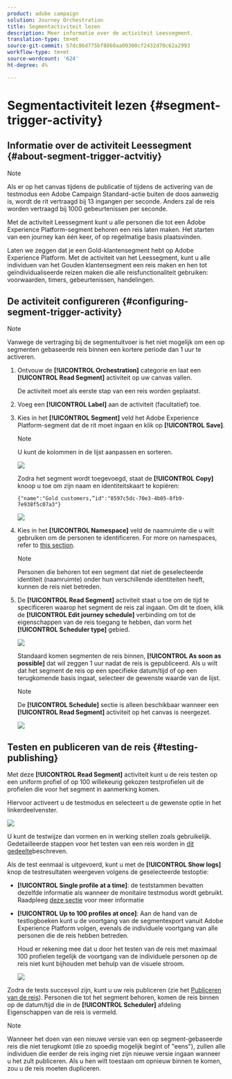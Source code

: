 ```yaml
---
product: adobe campaign
solution: Journey Orchestration
title: Segmentactiviteit lezen
description: Meer informatie over de activiteit Leessegment.
translation-type: tm+mt
source-git-commit: 57dc86d775bf8860aa09300cf2432d70c62a2993
workflow-type: tm+mt
source-wordcount: '624'
ht-degree: 4%

---
```



# Segmentactiviteit lezen {#segment-trigger-activity}

## Informatie over de activiteit Leessegment {#about-segment-trigger-actvitiy}

>[!NOTE]
>
>Als er op het canvas tijdens de publicatie of tijdens de activering van de testmodus een Adobe Campaign Standard-actie buiten de doos aanwezig is, wordt de rit vertraagd bij 13 ingangen per seconde. Anders zal de reis worden vertraagd bij 1000 gebeurtenissen per seconde.

Met de activiteit Leessegment kunt u alle personen die tot een Adobe Experience Platform-segment behoren een reis laten maken. Het starten van een journey kan één keer, of op regelmatige basis plaatsvinden.

Laten we zeggen dat je een Gold-klantensegment hebt op Adobe Experience Platform. Met de activiteit van het Leessegment, kunt u alle individuen van het Gouden klantensegment een reis maken en hen tot geïndividualiseerde reizen maken die alle reisfunctionaliteit gebruiken: voorwaarden, timers, gebeurtenissen, handelingen.

## De activiteit configureren {#configuring-segment-trigger-activity}

>[!NOTE]
>
>Vanwege de vertraging bij de segmentuitvoer is het niet mogelijk om een op segmenten gebaseerde reis binnen een kortere periode dan 1 uur te activeren.

1. Ontvouw de **[!UICONTROL Orchestration]** categorie en laat een **[!UICONTROL Read Segment]** activiteit op uw canvas vallen.

   De activiteit moet als eerste stap van een reis worden geplaatst.

1. Voeg een **[!UICONTROL Label]** aan de activiteit (facultatief) toe.

1. Kies in het **[!UICONTROL Segment]** veld het Adobe Experience Platform-segment dat de rit moet ingaan en klik op **[!UICONTROL Save]**.

   >[!NOTE]
   >
   >U kunt de kolommen in de lijst aanpassen en sorteren.

   ![](../assets/segment-trigger-segment-selection.png)

   Zodra het segment wordt toegevoegd, staat de **[!UICONTROL Copy]** knoop u toe om zijn naam en identiteitskaart te kopiëren:

   `{"name":"Gold customers,”id":"8597c5dc-70e3-4b05-8fb9-7e938f5c07a3"}`

   ![](../assets/segment-trigger-copy.png)

1. Kies in het **[!UICONTROL Namespace]** veld de naamruimte die u wilt gebruiken om de personen te identificeren. For more on namespaces, refer to [this section](../event/selecting-the-namespace.md).

   >[!NOTE]
   >
   >Personen die behoren tot een segment dat niet de geselecteerde identiteit (naamruimte) onder hun verschillende identiteiten heeft, kunnen de reis niet betreden.

1. De **[!UICONTROL Read Segment]** activiteit staat u toe om de tijd te specificeren waarop het segment de reis zal ingaan. Om dit te doen, klik de **[!UICONTROL Edit journey schedule]** verbinding om tot de eigenschappen van de reis toegang te hebben, dan vorm het **[!UICONTROL Scheduler type]** gebied.

   ![](../assets/segment-trigger-schedule.png)

   Standaard komen segmenten de reis binnen, **[!UICONTROL As soon as possible]** dat wil zeggen 1 uur nadat de reis is gepubliceerd. Als u wilt dat het segment de reis op een specifieke datum/tijd of op een terugkomende basis ingaat, selecteer de gewenste waarde van de lijst.

   >[!NOTE]
   >
   >De **[!UICONTROL Schedule]** sectie is alleen beschikbaar wanneer een **[!UICONTROL Read Segment]** activiteit op het canvas is neergezet.

   ![](../assets/segment-trigger-properties.png)

## Testen en publiceren van de reis {#testing-publishing}

Met deze **[!UICONTROL Read Segment]** activiteit kunt u de reis testen op een uniform profiel of op 100 willekeurig gekozen testprofielen uit de profielen die voor het segment in aanmerking komen.

Hiervoor activeert u de testmodus en selecteert u de gewenste optie in het linkerdeelvenster.

![](../assets/segment-trigger-test-modes.png)

U kunt de testwijze dan vormen en in werking stellen zoals gebruikelijk. Gedetailleerde stappen voor het testen van een reis worden in [dit gedeelte](../building-journeys/testing-the-journey.md)beschreven.

Als de test eenmaal is uitgevoerd, kunt u met de **[!UICONTROL Show logs]** knop de testresultaten weergeven volgens de geselecteerde testoptie:

* **[!UICONTROL Single profile at a time]**: de teststammen bevatten dezelfde informatie als wanneer de monitaire testmodus wordt gebruikt. Raadpleeg [deze sectie](../building-journeys/testing-the-journey.md#viewing_logs) voor meer informatie

* **[!UICONTROL Up to 100 profiles at once]**: Aan de hand van de testlogboeken kunt u de voortgang van de segmentexport vanuit Adobe Experience Platform volgen, evenals de individuele voortgang van alle personen die de reis hebben betreden.

   Houd er rekening mee dat u door het testen van de reis met maximaal 100 profielen tegelijk de voortgang van de individuele personen op de reis niet kunt bijhouden met behulp van de visuele stroom.

   ![](../assets/read-segment-log.png)

Zodra de tests succesvol zijn, kunt u uw reis publiceren (zie het [Publiceren van de reis](../building-journeys/publishing-the-journey.md)). Personen die tot het segment behoren, komen de reis binnen op de datum/tijd die in de **[!UICONTROL Scheduler]** afdeling Eigenschappen van de reis is vermeld.

>[!NOTE]
>
>Wanneer het doen van een nieuwe versie van een op segment-gebaseerde reis die niet terugkomt (die zo spoedig mogelijk begint of &quot;eens&quot;), zullen alle individuen die eerder de reis inging niet zijn nieuwe versie ingaan wanneer u het zult publiceren. Als u hen wilt toestaan om opnieuw binnen te komen, zou u de reis moeten dupliceren.
